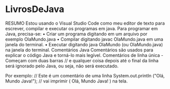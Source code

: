 # LivrosDeJava
RESUMO
Estou usando o Visual Studio Code como meu editor de texto para escrever, compilar e executar os programas em java.
Para programar em Java, precisa-se:
• Criar um programa digitando em um arquivo por exemplo OlaMundo.java 
• Compilar digitando javac OlaMundo.java em uma janela do terminal. 
• Executar digitando java OlaMundo (ou OlaMundo.java) na janela do terminal.
Comentários Java
Comentários são usados ​​para explicar o código Java e torná-lo mais legível.
Comentários de linha única - Começam com duas barras // e qualquer coisa depois até o final da linha será ignorado pelo Java, ou seja, não será executado. 

Por exemplo: 
// Este é um comentário de uma linha 
System.out.println ("Olá, Mundo Java!"); // vai imprimir ( Olá, Mundo Java! ) na tela.

